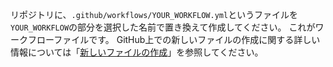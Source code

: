 リポジトリに、`.github/workflows/YOUR_WORKFLOW.yml`というファイルを`YOUR_WORKFLOW`の部分を選択した名前で置き換えて作成してください。 これがワークフローファイルです。 GitHub上での新しいファイルの作成に関する詳しい情報については「[新しいファイルの作成](/github/managing-files-in-a-repository/creating-new-files)」を参照してください。
